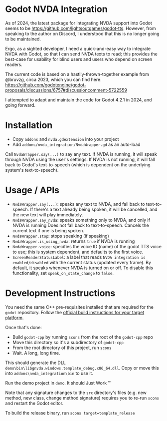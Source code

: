 # Godot NVDA Integration

As of 2024, the latest package for integrating NVDA support into Godot seems to be https://github.com/lightsoutgames/godot-tts. However, from speaking to the author on Discord, I understood that this is no longer going to be maintained.

Ergo, as a sighted developer, I need a quick-and-easy way to integrate NVDA with Godot, so that I can send NVDA texts to read; this provides the best-case for usability for blind users and users who depend on screen readers.

The current code is based on a hastily-thrown-together example from @bruvzg, circa 2023, which you can find here: https://github.com/godotengine/godot-proposals/discussions/6757#discussioncomment-5722559

I attempted to adapt and maintain the code for Godot 4.2.1 in 2024, and going forward.

# Installation

- Copy `addons` and `nvda.gdextension` into your project
- Add `addons/nvda_integration/NvdaWrapper.gd` as an auto-load

Call `NvdaWrapper.say(...)` to say any text. If NVDA is running, it will speak through NVDA using the user's settings. If NVDA is not running, it will fall back to Godot's text-to-speech (which is dependent on the underlying system's text-to-speech).

# Usage / APIs

- `NvdaWrapper.say(...)`: speaks any text to NVDA, and fall back to text-to-speech. If there's a text already being spoken, it will be cancelled, and the new text will play immediately.
- `NvdaWrapper.say_nvda`: speaks something only to NVDA, and only if NVDA is running Does not fall back to text-to-speech. Cancels the current text if one is being spoken.
- `NvdaWrapper.stop`: stops speaking (if speaking)
- `NvdaWrapper.is_using_nvda`: returns `true` if NVDA is running
- `NvdaWrapper.voice`: specifies the voice ID (name) of the godot TTS voice to use; this is system dependent, and defaults to the first voice.
- `ScreenReaderStatusLabel`: a label that reads `NVDA integration is enabled/disabled` with the current status (updated every frame). By default, it speaks whenever NVDA is turned on or off. To disable this functionality, set `speak_on_state_change` to `false`.

# Development Instructions

You need the same C++ pre-requisites installed that are required for the `godot` repository. Follow the [official build instructions for your target platform](https://docs.godotengine.org/en/stable/contributing/development/compiling/index.html#building-for-target-platforms).

Once that's done:

- Build `godot-cpp` by running `scons` from the root of the `godot-cpp` repo
- Move this directory so it's a subdirectory of `godot-cpp`
- From the root directory of this project, run `scons`
- Wait. A long, long time.

This should generate the DLL `demo\bin\libgnvda.windows.template_debug.x86_64.dll`. Copy or move this into `addons\nvda_integration\bin` to use it.

Run the demo project in `demo`. It should Just Work :tm:

Note that any signature changes to the `src` directory's files (e.g. new method, new class, change method signature) requires you to re-run `scons` and restart the Godot editor.

To build the release binary, run `scons target=template_release`
